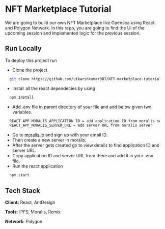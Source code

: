 # NFT Marketplace Tutorial

We are going to build our own NFT Marketplace like Opensea using React and Polygon Network. In this repo, you are going to find the UI of the upcoming session and implemented logic for the previous session.

## Run Locally

To deploy this project run

- Clone the project.

```bash
  git clone https://github.com/utkarshkumar387/NFT-marketplace-tutorial.git
```

- Install all the react dependecies by using

```bash
  npm Install
```

- Add .env file in parent directory of your file and add below given two variables.

```bash
  REACT_APP_MORALIS_APPLICATION_ID = add application ID from moralis server
  REACT_APP_MORALIS_SERVER_URL = add server URL from moralis server
```

- Go to [moralis.io](https://moralis.io/) and sign up with your email ID.
- Then create a new server in moralis.
- After the server gets created go to view details to find application ID and server URL.
- Copy application ID and server URL from there and add it in your .env file.
- Run the react application

```bash
  npm start
```

## Tech Stack

**Client:** React, AntDesign

**Tools:** IPFS, Moralis, Remix

**Network:** Polygon
